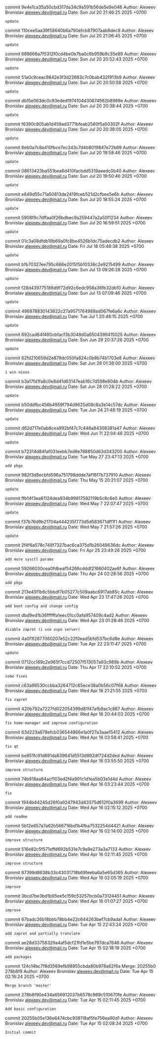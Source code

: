 commit 9e4e1ca35a50cbd317da34c9a591b56de5e9e046
Author: Alexeev Bronislav <alexeev.dev@mail.ru>
Date:   Sun Jul 20 21:46:25 2025 +0700

    update

commit 110cee5aa39f58640b6a790efcb87907aab8dec8
Author: Alexeev Bronislav <alexeev.dev@mail.ru>
Date:   Sun Jul 20 21:06:45 2025 +0700

    update

commit 688666a7f5312f0cd4be0b7ba0c6b959b9c35e89
Author: Alexeev Bronislav <alexeev.dev@mail.ru>
Date:   Sun Jul 20 20:52:43 2025 +0700

    update

commit 51a0c9ceac9842e3f3d22683c7c0bab432f913b9
Author: Alexeev Bronislav <alexeev.dev@mail.ru>
Date:   Sun Jul 20 20:50:58 2025 +0700

    update

commit db15e063dc0c93ededf974104d30674562b8969e
Author: Alexeev Bronislav <alexeev.dev@mail.ru>
Date:   Sun Jul 20 20:38:44 2025 +0700

    update

commit f6390c805ab1d459ad3771bfeab2560f5a50302f
Author: Alexeev Bronislav <alexeev.dev@mail.ru>
Date:   Sun Jul 20 20:38:05 2025 +0700

    update

commit 6eb0a7c8a410fbce7ec343c7d4b8019847e72b69
Author: Alexeev Bronislav <alexeev.dev@mail.ru>
Date:   Sun Jul 20 19:58:46 2025 +0700

    update

commit 08613423ba551bea6d410facbdd5319aeedc0b40
Author: Alexeev Bronislav <alexeev.dev@mail.ru>
Date:   Sun Jul 20 19:50:46 2025 +0700

    update

commit e649d55c71a50813de2419fceb521d2cfbee5e6b
Author: Alexeev Bronislav <alexeev.dev@mail.ru>
Date:   Sun Jul 20 18:55:24 2025 +0700

    update

commit 5908f9c7dffaa0f26bdbec9a259447a2a50f1234
Author: Alexeev Bronislav <alexeev.dev@mail.ru>
Date:   Sun Jul 20 16:59:51 2025 +0700

    update

commit 01c3a08dfdb19b69a0fc8be4526b1dc75adecdb2
Author: Alexeev Bronislav <alexeev.dev@mail.ru>
Date:   Fri Jul 18 05:48:38 2025 +0700

    update

commit bfb70327ee795c686e2015f5b10336c2e9215499
Author: Alexeev Bronislav <alexeev.dev@mail.ru>
Date:   Sun Jul 13 09:26:28 2025 +0700

    update

commit f28d439775186d9f72d92c6edc958a36fb32db10
Author: Alexeev Bronislav <alexeev.dev@mail.ru>
Date:   Sun Jul 13 07:09:46 2025 +0700

    update

commit 496878830143622c27a9571764989ad067fe6a6c
Author: Alexeev Bronislav <alexeev.dev@mail.ru>
Date:   Tue Jul 1 20:48:15 2025 +0700

    update

commit 692cad64f460cbfacf3b3048d0a6504399415025
Author: Alexeev Bronislav <alexeev.dev@mail.ru>
Date:   Sun Jun 29 20:37:26 2025 +0700

    update

commit 62fd210659d2e879dc050fa824c0b8b74b1703e8
Author: Alexeev Bronislav <alexeev.dev@mail.ru>
Date:   Sat Jun 28 01:38:00 2025 +0700

    i win nixos

commit b3a17fd1fa8c0e8d41d63147eab16c7d598e604b
Author: Alexeev Bronislav <alexeev.dev@mail.ru>
Date:   Sat Jun 28 01:28:22 2025 +0700

    update

commit b50ddfbc456b4959f794d9625d08c8a3e14c57dc
Author: Alexeev Bronislav <alexeev.dev@mail.ru>
Date:   Tue Jun 24 21:48:19 2025 +0700

    update

commit d62d717e0ab8cea992bf47c7c448a84308381a47
Author: Alexeev Bronislav <alexeev.dev@mail.ru>
Date:   Wed Jun 11 22:04:46 2025 +0700

    update

commit b72314d84faf031eebb7ed8e788850d63d343200
Author: Alexeev Bronislav <alexeev.dev@mail.ru>
Date:   Tue May 27 23:47:13 2025 +0700

    add pkgs

commit 982f3d8ecbfd596a751798ddde7af16f7b737910
Author: Alexeev Bronislav <alexeev.dev@mail.ru>
Date:   Thu May 15 20:21:07 2025 +0700

    update

commit ffb14f3ea61124dea934b99817592119b5c8c6e0
Author: Alexeev Bronislav <alexeev.dev@mail.ru>
Date:   Wed May 7 22:07:47 2025 +0700

    update

commit f37b76d9b21704a444235f773d5d583671dff1f1
Author: Alexeev Bronislav <alexeev.dev@mail.ru>
Date:   Wed May 7 21:57:26 2025 +0700

    update

commit 2f4f6a578c749f7327bac6ca375d1b26049636dc
Author: Alexeev Bronislav <alexeev.dev@mail.ru>
Date:   Fri Apr 25 23:49:26 2025 +0700

    add more sysctl params

commit 59266030cea0fdbeaf54266cdddf21660402ae8f
Author: Alexeev Bronislav <alexeev.dev@mail.ru>
Date:   Thu Apr 24 02:28:56 2025 +0700

    add pkgs

commit 213e45f1b6c5bbdf7b05277c509aabc6917ab85c
Author: Alexeev Bronislav <alexeev.dev@mail.ru>
Date:   Wed Apr 23 17:47:26 2025 +0700

    add boot config and change config

commit dbd9ed1b36ffffffa1eec01cc0afa957409c4ad2
Author: Alexeev Bronislav <alexeev.dev@mail.ru>
Date:   Wed Apr 23 01:28:46 2025 +0700

    disable zapret (i use ovpn server)

commit 4a0f1f2877060207e52c22f0ead5bfd537bc6d8e
Author: Alexeev Bronislav <alexeev.dev@mail.ru>
Date:   Tue Apr 22 23:11:47 2025 +0700

    update

commit 0712cc189c2e965f7ccd72507f513057a93c989b
Author: Alexeev Bronislav <alexeev.dev@mail.ru>
Date:   Thu Apr 17 22:10:52 2025 +0700

    some fixes

commit c63a98530ccbba3264712c65ece38a0b56c07f68
Author: Alexeev Bronislav <alexeev.dev@mail.ru>
Date:   Wed Apr 16 21:21:55 2025 +0700

    fix zapret

commit 420b792a7227fd022054399d81f47afb9ac1c867
Author: Alexeev Bronislav <alexeev.dev@mail.ru>
Date:   Wed Apr 16 20:44:03 2025 +0700

    fix home-manager and improve configuration

commit 63d223a678efcb036544866e1a0f27a3aae15412
Author: Alexeev Bronislav <alexeev.dev@mail.ru>
Date:   Wed Apr 16 03:58:41 2025 +0700

    fix qt

commit be851fc91d691da639641d5513d992df724d2ded
Author: Alexeev Bronislav <alexeev.dev@mail.ru>
Date:   Wed Apr 16 03:55:50 2025 +0700

    improve structure

commit 74b918aa84acf103ed2f4a901c1d1ea5b03e1d4d
Author: Alexeev Bronislav <alexeev.dev@mail.ru>
Date:   Wed Apr 16 03:23:44 2025 +0700

    fix

commit 1944b44245d26f0a9247943d43375d612f0a3699
Author: Alexeev Bronislav <alexeev.dev@mail.ru>
Date:   Wed Apr 16 02:15:12 2025 +0700

    add readme

commit 5b12e657a7a62b566716bd1b4fba7532254d4421
Author: Alexeev Bronislav <alexeev.dev@mail.ru>
Date:   Wed Apr 16 02:14:00 2025 +0700

    improve structure

commit 516e82c5f571effd692b531e7c9a9e273a3a7133
Author: Alexeev Bronislav <alexeev.dev@mail.ru>
Date:   Wed Apr 16 02:11:45 2025 +0700

    improve structure

commit 87399d8638b33c43031718b69feeba6a5e65d365
Author: Alexeev Bronislav <alexeev.dev@mail.ru>
Date:   Wed Apr 16 02:05:19 2025 +0700

    improve

commit 3bcd7be3bd1b95ee5c159c53257bcb0a73124451
Author: Alexeev Bronislav <alexeev.dev@mail.ru>
Date:   Wed Apr 16 01:07:27 2025 +0700

    improve

commit 67badc26b18bbb78bb4e22c644263bef7cb9ada1
Author: Alexeev Bronislav <alexeev.dev@mail.ru>
Date:   Tue Apr 15 22:43:24 2025 +0700

    add zapret and partially translate

commit ae28d33758329a4af5dcf21fd1e5be797dca7646
Author: Alexeev Bronislav <alexeev.dev@mail.ru>
Date:   Tue Apr 15 02:18:19 2025 +0700

    add packages

commit 124c14bc7f8d3569efb98955cbda80b978a62f6a
Merge: 20255b0 278b8f9
Author: Alexeev Bronislav <alexeev.dev@mail.ru>
Date:   Tue Apr 15 02:16:24 2025 +0700

    Merge branch 'master'

commit 278b8f90e434a656912037b6579c969c510670fe
Author: Alexeev Bronislav <alexeev.dev@mail.ru>
Date:   Tue Apr 15 02:11:45 2025 +0700

    Add basic configuration

commit 20255b05e136e6474cbc938118af5fe756ea90d1
Author: Alexeev Bronislav <alexeev.dev@mail.ru>
Date:   Tue Apr 15 02:08:34 2025 +0700

    Initial commit
